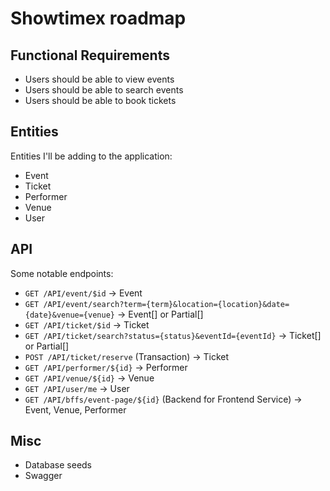 # Showtimex roadmap

## Functional Requirements

- Users should be able to view events
- Users should be able to search events
- Users should be able to book tickets

## Entities

Entities I'll be adding to the application:

- Event
- Ticket
- Performer
- Venue
- User

## API

Some notable endpoints:

- `GET /API/event/$id` -> Event
- `GET /API/event/search?term={term}&location={location}&date={date}&venue={venue}` -> Event[] or Partial<Event>[]
- `GET /API/ticket/$id` -> Ticket
- `GET /API/ticket/search?status={status}&eventId={eventId}` -> Ticket[] or Partial<Ticket>[]
- `POST /API/ticket/reserve` (Transaction) -> Ticket
- `GET /API/performer/${id}` -> Performer
- `GET /API/venue/${id}` -> Venue
- `GET /API/user/me` -> User
- `GET /API/bffs/event-page/${id}` (Backend for Frontend Service) -> Event, Venue, Performer

## Misc

- Database seeds
- Swagger
